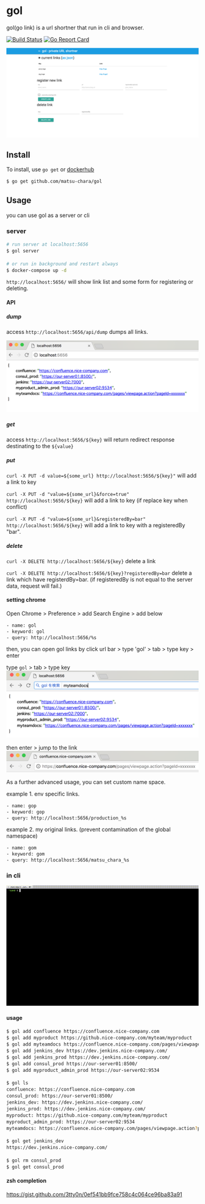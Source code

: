 # gol

gol(go link) is a url shortner that run in cli and browser.

[![Build Status](https://travis-ci.org/matsu-chara/gol.svg?branch=master)](https://travis-ci.org/matsu-chara/gol)
[![Go Report Card](https://goreportcard.com/badge/github.com/matsu-chara/gol)](https://goreportcard.com/report/github.com/matsu-chara/gol)

![sample/ui.png](sample/ui.png)

## Install

To install, use `go get` or [dockerhub](https://hub.docker.com/r/matsuchara/gol/)

```bash
$ go get github.com/matsu-chara/gol
```

## Usage

you can use gol as a server or cli

### server

```bash
# run server at localhost:5656
$ gol server

# or run in background and restart always
$ docker-compose up -d
```

`http://localhost:5656/` will show link list and some form for registering or deleting.

#### API

##### dump

access `http://localhost:5656/api/dump` dumps all links.

![sample/gol_chrome1.png](sample/gol_chrome1.png)

##### get

access `http://localhost:5656/${key}` will return redirect response destinating to the `${value}`

##### put

`curl -X PUT -d value=${some_url} http://localhost:5656/${key}"` will add a link to key

`curl -X PUT -d "value=${some_url}&force=true" http://localhost:5656/${key}` will add a link to key (if replace key when conflict)

`curl -X PUT -d "value=${some_url}&registeredBy=bar" http://localhost:5656/${key}` will add a link to key with a registeredBy "bar".

##### delete

`curl -X DELETE http://localhost:5656/${key}` delete a link

`curl -X DELETE http://localhost:5656/${key}?registeredBy=bar` delete a link which have registerdBy=bar. (if registeredBy is not equal to the server data, request will fail.)

#### setting chrome

Open Chrome > Preference > add Search Engine > add below

```
- name: gol
- keyword: gol
- query: http://localhost:5656/%s
```

then, you can open gol links by
click url bar > type 'gol' > tab > type key > enter

type `gol` >  tab > type key
![sample/gol_chrome2.png](sample/gol_chrome2.png)

then enter > jump to the link
![sample/gol_chrome3.png](sample/gol_chrome3.png)


As a further advanced usage, you can set custom name space.

example 1. env specific links.

```
- name: gop
- keyword: gop
- query: http://localhost:5656/production_%s
```

example 2. my original links. (prevent contamination of the global namespace)

```
- name: gom
- keyword: gom
- query: http://localhost:5656/matsu_chara_%s
```

### in cli

![sample/gol_cli.gif](sample/gol_cli.gif)

#### usage

```bash
$ gol add confluence https://confluence.nice-company.com
$ gol add myproduct https://github.nice-company.com/myteam/myproduct
$ gol add myteamdocs https://confluence.nice-company.com/pages/viewpage.action?pageId=xxxxxxx
$ gol add jenkins_dev https://dev.jenkins.nice-company.com/
$ gol add jenkins_prod https://dev.jenkins.nice-company.com/
$ gol add consul_prod https://our-server01:8500/
$ gol add myproduct_admin_prod https://our-server02:9534

$ gol ls
confluence: https://confluence.nice-company.com
consul_prod: https://our-server01:8500/
jenkins_dev: https://dev.jenkins.nice-company.com/
jenkins_prod: https://dev.jenkins.nice-company.com/
myproduct: https://github.nice-company.com/myteam/myproduct
myproduct_admin_prod: https://our-server02:9534
myteamdocs: https://confluence.nice-company.com/pages/viewpage.action?pageId=xxxxxxx

$ gol get jenkins_dev
https://dev.jenkins.nice-company.com/

$ gol rm consul_prod
$ gol get consul_prod
```

#### zsh completion

https://gist.github.com/3tty0n/0ef541bb9fce758c4c064ce96ba83a91
